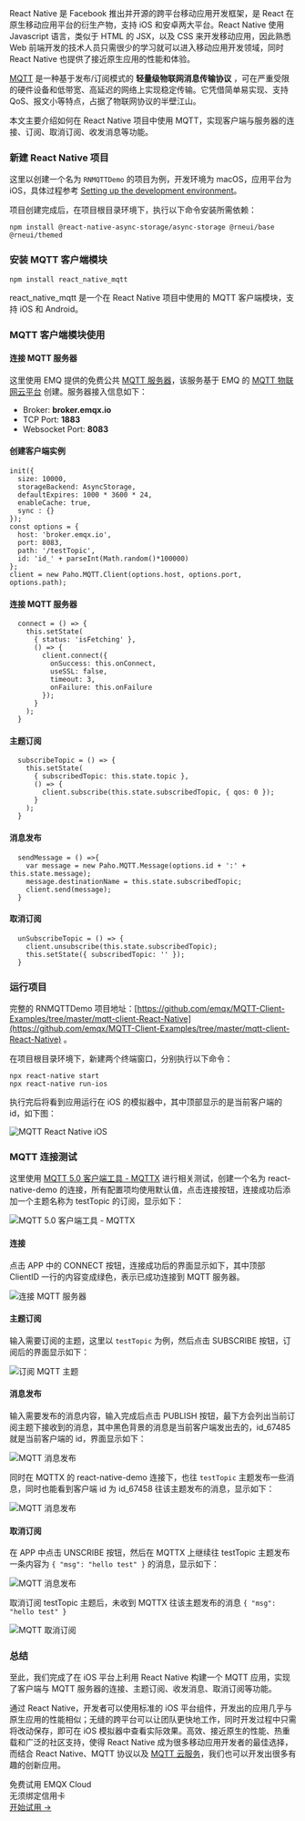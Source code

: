 React Native 是 Facebook 推出并开源的跨平台移动应用开发框架，是 React 在原生移动应用平台的衍生产物，支持 iOS 和安卓两大平台。React Native 使用 Javascript 语言，类似于 HTML 的 JSX，以及 CSS 来开发移动应用，因此熟悉 Web 前端开发的技术人员只需很少的学习就可以进入移动应用开发领域，同时 React Native 也提供了接近原生应用的性能和体验。

[MQTT](https://www.emqx.com/zh/mqtt) 是一种基于发布/订阅模式的 **轻量级物联网消息传输协议** ，可在严重受限的硬件设备和低带宽、高延迟的网络上实现稳定传输。它凭借简单易实现、支持 QoS、报文小等特点，占据了物联网协议的半壁江山。

本文主要介绍如何在 React Native 项目中使用 MQTT，实现客户端与服务器的连接、订阅、取消订阅、收发消息等功能。

### 新建 React Native 项目

这里以创建一个名为 `RNMQTTDemo` 的项目为例，开发环境为 macOS，应用平台为 iOS，具体过程参考 [Setting up the development environment](https://reactnative.dev/docs/environment-setup)。

项目创建完成后，在项目根目录环境下，执行以下命令安装所需依赖：

```
npm install @react-native-async-storage/async-storage @rneui/base @rneui/themed
```

### 安装 MQTT 客户端模块

```
npm install react_native_mqtt
```

react_native_mqtt 是一个在 React Native 项目中使用的 MQTT 客户端模块，支持 iOS 和 Android。

### MQTT 客户端模块使用

#### 连接 MQTT 服务器

这里使用 EMQ 提供的免费公共 [MQTT 服务器](https://www.emqx.com/zh/mqtt/public-mqtt5-broker)，该服务基于 EMQ 的 [MQTT 物联网云平台](https://www.emqx.com/zh/cloud) 创建。服务器接入信息如下：

- Broker: **broker.emqx.io**
- TCP Port: **1883**
- Websocket Port: **8083**

#### 创建客户端实例

```
init({
  size: 10000,
  storageBackend: AsyncStorage,
  defaultExpires: 1000 * 3600 * 24,
  enableCache: true,
  sync : {}
});
const options = {
  host: 'broker.emqx.io',
  port: 8083,
  path: '/testTopic',
  id: 'id_' + parseInt(Math.random()*100000)
};
client = new Paho.MQTT.Client(options.host, options.port, options.path);
```

#### 连接 MQTT 服务器

```
  connect = () => {
    this.setState(
      { status: 'isFetching' },
      () => {
        client.connect({
          onSuccess: this.onConnect,
          useSSL: false,
          timeout: 3,
          onFailure: this.onFailure
        });
      }
    );
  }
```

#### 主题订阅

```
  subscribeTopic = () => {
    this.setState(
      { subscribedTopic: this.state.topic },
      () => {
        client.subscribe(this.state.subscribedTopic, { qos: 0 });
      }
    );
  }
```

#### 消息发布

```
  sendMessage = () =>{
    var message = new Paho.MQTT.Message(options.id + ':' + this.state.message);
    message.destinationName = this.state.subscribedTopic;
    client.send(message);
  }
```

#### 取消订阅

```
  unSubscribeTopic = () => {
    client.unsubscribe(this.state.subscribedTopic);
    this.setState({ subscribedTopic: '' });
  }
```

### 运行项目

完整的 RNMQTTDemo 项目地址：[https://github.com/emqx/MQTT-Client-Examples/tree/master/mqtt-client-React-Native](https://github.com/emqx/MQTT-Client-Examples/tree/master/mqtt-client-React-Native) 。

在项目根目录环境下，新建两个终端窗口，分别执行以下命令：

```
npx react-native start
npx react-native run-ios
```

执行完后将看到应用运行在 iOS 的模拟器中，其中顶部显示的是当前客户端的 id，如下图：

![MQTT React Native iOS](https://assets.emqx.com/images/180f325e5b2ff3d34be952a9df99aff2.png)

### MQTT 连接测试

这里使用 [MQTT 5.0 客户端工具 - MQTTX](https://mqttx.app/zh) 进行相关测试，创建一个名为 react-native-demo 的连接，所有配置项均使用默认值，点击连接按钮，连接成功后添加一个主题名称为 testTopic 的订阅，显示如下：

![MQTT 5.0 客户端工具 - MQTTX](https://assets.emqx.com/images/f4b8a59a025f95cf712c26e9482419d3.png)

#### 连接

点击 APP 中的 CONNECT 按钮，连接成功后的界面显示如下，其中顶部 ClientID 一行的内容变成绿色，表示已成功连接到 MQTT 服务器。

![连接 MQTT 服务器](https://assets.emqx.com/images/2191362e7bf727560de823815ad9bce5.png)

#### 主题订阅

输入需要订阅的主题，这里以 `testTopic` 为例，然后点击 SUBSCRIBE 按钮，订阅后的界面显示如下：

![订阅 MQTT 主题](https://assets.emqx.com/images/563ad2c30b75d75a1b9b30442d53edd6.png)

#### 消息发布

输入需要发布的消息内容，输入完成后点击 PUBLISH 按钮，最下方会列出当前订阅主题下接收到的消息，其中黑色背景的消息是当前客户端发出去的，id_67485 就是当前客户端的 id，界面显示如下：

![MQTT 消息发布](https://assets.emqx.com/images/b6cc5c392784791198c10660380dd39c.png)

同时在 MQTTX 的 react-native-demo 连接下，也往 `testTopic` 主题发布一些消息，同时也能看到客户端 id 为 id_67458 往该主题发布的消息，显示如下：

![MQTT 消息发布](https://assets.emqx.com/images/2aec69acb78aeddc53cc11531298e697.png)

#### 取消订阅

在 APP 中点击 UNSCRIBE 按钮，然后在 MQTTX 上继续往 testTopic 主题发布一条内容为 `{ "msg": "hello test" }` 的消息，显示如下：

![MQTT 消息发布](https://assets.emqx.com/images/c9c7b3cb40785fbf111b6c6487774fa0.png)

取消订阅 testTopic 主题后，未收到 MQTTX 往该主题发布的消息 `{ "msg": "hello test" }`

![MQTT 取消订阅](https://assets.emqx.com/images/27caa87029972c19f711ba986b3638e8.png)


### 总结

至此，我们完成了在 iOS 平台上利用 React Native 构建一个 MQTT 应用，实现了客户端与 MQTT 服务器的连接、主题订阅、收发消息、取消订阅等功能。

通过 React Native，开发者可以使用标准的 iOS 平台组件，开发出的应用几乎与原生应用的性能相似；无缝的跨平台可以让团队更快地工作，同时开发过程中只需将改动保存，即可在 iOS 模拟器中查看实际效果。高效、接近原生的性能、热重载和广泛的社区支持，使得 React Native 成为很多移动应用开发者的最佳选择，而结合 React Native、MQTT 协议以及 [MQTT 云服务](https://www.emqx.com/zh/cloud)，我们也可以开发出很多有趣的创新应用。


<section class="promotion">
    <div>
        免费试用 EMQX Cloud
        <div class="is-size-14 is-text-normal has-text-weight-normal">无须绑定信用卡</div>
    </div>
    <a href="https://accounts-zh.emqx.com/signup?continue=https://cloud.emqx.com/console/deployments/0?oper=new" class="button is-gradient px-5">开始试用 →</a>
</section>
